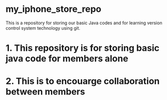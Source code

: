 # my_iphone_store_repo
This is a repository for storing our basic Java codes and for learning version control system technology using git.

# 1. This repository is for storing basic java code for members alone
# 2. This is to encouarge collaboration between members



